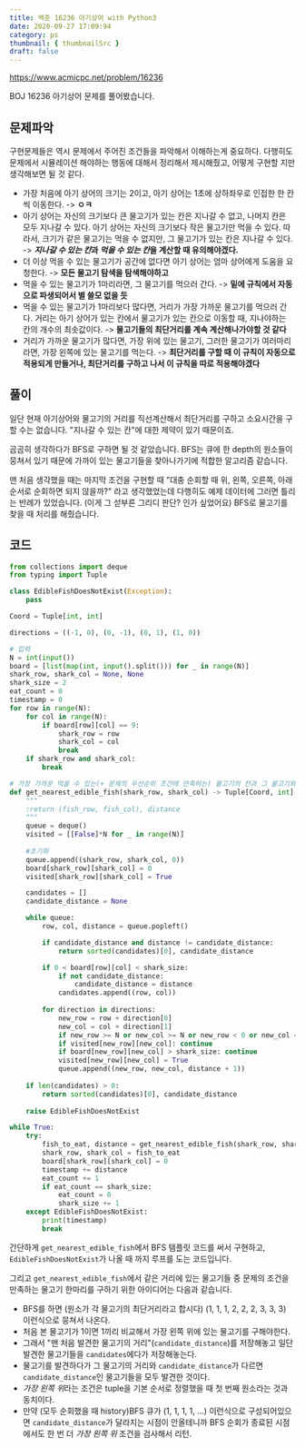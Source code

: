 ```yaml
---
title: 백준 16236 아기상어 with Python3
date: 2020-09-27 17:09:94
category: ps
thumbnail: { thumbnailSrc }
draft: false
---
```


https://www.acmicpc.net/problem/16236

BOJ 16236 아기상어 문제를 풀어봤습니다.

## 문제파악

구현문제들은 역시 문제에서 주어진 조건들을 파악해서 이해하는게 중요하다. 다행히도 문제에서 시뮬레이션 해야하는 행동에 대해서 정리해서 제시해줬고, 어떻게 구현할 지만 생각해보면 될 것 같다.

*  가장 처음에 아기 상어의 크기는 2이고, 아기 상어는 1초에 상하좌우로 인접한 한 칸씩 이동한다. -> **ㅇㅋ**
* 아기 상어는 자신의 크기보다 큰 물고기가 있는 칸은 지나갈 수 없고, 나머지 칸은 모두 지나갈 수 있다. 아기 상어는 자신의 크기보다 작은 물고기만 먹을 수 있다. 따라서, 크기가 같은 물고기는 먹을 수 없지만, 그 물고기가 있는 칸은 지나갈 수 있다. -> ***지나갈 수 있는 칸*과 *먹을 수 있는 칸*을 계산할 때 유의해야겠다.**
* 더 이상 먹을 수 있는 물고기가 공간에 없다면 아기 상어는 엄마 상어에게 도움을 요청한다. -> **모든 물고기 탐색을 탐색해야하고**
* 먹을 수 있는 물고기가 1마리라면, 그 물고기를 먹으러 간다. -> **밑에 규칙에서 자동으로 파생되어서 별 쓸모 없을 듯**
* 먹을 수 있는 물고기가 1마리보다 많다면, 거리가 가장 가까운 물고기를 먹으러 간다. 거리는 아기 상어가 있는 칸에서 물고기가 있는 칸으로 이동할 때, 지나야하는 칸의 개수의 최솟값이다. -> **물고기들의 최단거리를 계속 계산해나가야할 것 같다**
* 거리가 가까운 물고기가 많다면, 가장 위에 있는 물고기, 그러한 물고기가 여러마리라면, 가장 왼쪽에 있는 물고기를 먹는다. -> **최단거리를 구할 때 이 규칙이 자동으로 적용되게 만들거나, 최단거리를 구하고 나서 이 규칙을 따로 적용해야겠다**

## 풀이

일단 현재 아기상어와 물고기의 거리를 직선계산해서 최단거리를 구하고 소요시간을 구할 수는 없습니다. "지나갈 수 있는 칸"에 대한 제약이 있기 때문이죠.

곰곰히 생각하다가 BFS로 구하면 될 것 같았습니다. BFS는 큐에 한 depth의 원소들이 뭉쳐서 있기 때문에 가까이 있는 물고기들을 찾아나가기에 적합한 알고리즘 같습니다.

맨 처음 생각했을 때는 마지막 조건을 구현할 때 "대충 순회할 때 위, 왼쪽, 오른쪽, 아래 순서로 순회하면 되지 않을까?" 라고 생각했었는데 다행히도 예제 데이터에 그러면 틀리는 반례가 있었습니다. (이게 그 섣부른 그리디 판단? 인가 싶었어요) BFS로 물고기를 찾을 때 처리를 해줬습니다.

## 코드

```python
from collections import deque
from typing import Tuple

class EdibleFishDoesNotExist(Exception):
    pass

Coord = Tuple[int, int]

directions = ((-1, 0), (0, -1), (0, 1), (1, 0))

# 입력
N = int(input())
board = [list(map(int, input().split())) for _ in range(N)]
shark_row, shark_col = None, None
shark_size = 2
eat_count = 0
timestamp = 0
for row in range(N):
    for col in range(N):
        if board[row][col] == 9:
            shark_row = row
            shark_col = col
            break
    if shark_row and shark_col:
        break

# 가장 가까운 먹을 수 있는(+ 문제의 우선순위 조건에 만족하는) 물고기의 칸과 그 물고기와 아기상어의 거리를 리턴합니다.
def get_nearest_edible_fish(shark_row, shark_col) -> Tuple[Coord, int]:
    """
    :return (fish_row, fish_col), distance
    """
    queue = deque()
    visited = [[False]*N for _ in range(N)]
    
    #초기화
    queue.append((shark_row, shark_col, 0))
    board[shark_row][shark_col] = 0
    visited[shark_row][shark_col] = True

    candidates = []
    candidate_distance = None

    while queue:
        row, col, distance = queue.popleft()

        if candidate_distance and distance != candidate_distance:
            return sorted(candidates)[0], candidate_distance

        if 0 < board[row][col] < shark_size:
            if not candidate_distance:
                candidate_distance = distance
            candidates.append((row, col))
        
        for direction in directions:
            new_row = row + direction[0]
            new_col = col + direction[1]
            if new_row >= N or new_col >= N or new_row < 0 or new_col < 0 : continue
            if visited[new_row][new_col]: continue
            if board[new_row][new_col] > shark_size: continue 
            visited[new_row][new_col] = True
            queue.append((new_row, new_col, distance + 1))
    
    if len(candidates) > 0:
        return sorted(candidates)[0], candidate_distance
    
    raise EdibleFishDoesNotExist

while True:
    try:
        fish_to_eat, distance = get_nearest_edible_fish(shark_row, shark_col)
        shark_row, shark_col = fish_to_eat
        board[shark_row][shark_col] = 0
        timestamp += distance
        eat_count += 1
        if eat_count == shark_size:
            eat_count = 0
            shark_size += 1
    except EdibleFishDoesNotExist:
        print(timestamp)
        break
```

간단하게 `get_nearest_edible_fish`에서 BFS 템플릿 코드를 써서 구현하고, `EdibleFishDoesNotExist`가 나올 때 까지 루프를 도는 코드입니다.

그리고 `get_nearest_edible_fish`에서 같은 거리에 있는 물고기들 중 문제의 조건을 만족하는 물고기 한마리를 구하기 위한 아이디어는 다음과 같습니다.

* BFS를 하면 (원소가 각 물고기의 최단거리라고 합시다) (1, 1, 1, 2, 2, 2, 3, 3, 3) 이런식으로 뭉쳐서 나온다. 
* 처음 본 물고기가 1이면 1끼리 비교해서 가장 왼쪽 위에 있는 물고기를 구해야한다.
* 그래서 "맨 처음 발견한 물고기의 거리"(`candidate_distance`)를 저장해놓고 일단 발견한 물고기들을 `candidates`에다가 저장해놓는다.
* 물고기를 발견하다가 그 물고기의 거리와 `candidate_distance`가 다르면 `candidate_distance`인 물고기들을 모두 발견한 것이다.
* *가장 왼쪽 위*라는 조건은 tuple을 기본 순서로 정렬했을 때 첫 번째 원소라는 것과 동치이다.
* 만약 (모두 순회했을 때 history)BFS 큐가 (1, 1, 1, 1, ...) 이런식으로 구성되어있으면 `candidate_distance`가 달라지는 시점이 안올테니까 BFS 순회가 종료된 시점에서도 한 번 더 *가장 왼쪽 위* 조건을 검사해서 리턴.